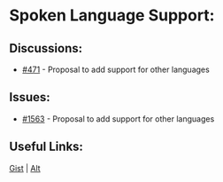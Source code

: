 [gist]:https://gist.github.com/anonhostpi/97d4bb3e9535c92b8173fae704b76264#file-_topics-0013-lang-0002-spoken-md
[source]:https://github.com/anonhostpi/AUTOGPT.TRACKERS/blob/main/TOPICS/0013.LANG/0002.SPOKEN.md
# Spoken Language Support:
## Discussions:
- [#471][471] - Proposal to add support for other languages

## Issues:
- [#1563][1563] - Proposal to add support for other languages

## Useful Links:
[Gist][gist] | [Alt][source]

[471]:https://github.com/Significant-Gravitas/Auto-GPT/issues/471
[1563]:https://github.com/Significant-Gravitas/Auto-GPT/issues/1563